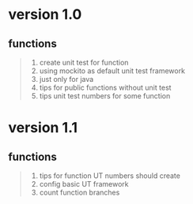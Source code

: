 # version 1.0 
## functions
> 1. create unit test for function
> 2. using mockito as default unit test framework
> 3. just only for java
> 4. tips for public functions without unit test 
> 5. tips unit test numbers for some function

# version 1.1
## functions
> 1. tips for function UT numbers should create
> 2. config basic UT framework
> 3. count function branches